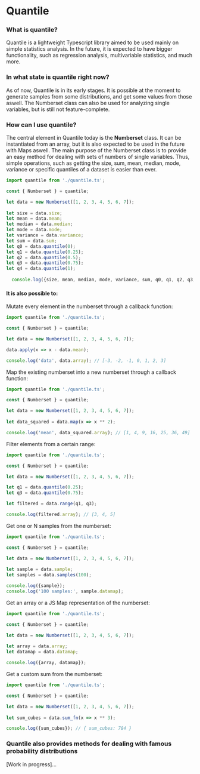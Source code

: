 # Quantile
### What is quantile?
Quantile is a lightweight Typescript library aimed to be used mainly on simple statistics analysis. In the future, it is expected to have bigger functionality, such as regression analysis, multivariable statistics, and much more.

### In what state is quantile right now? 
As of now, Quantile is in its early stages. It is possible at the moment to generate samples from some distributions, and get some values from those aswell. The Numberset class can also be used for analyzing single variables, but is still not feature-complete.

### How can I use quantile?
The central element in Quantile today is the **Numberset** class. It can be instantiated from an array, but it is also expected to be used in the future with Maps aswell. The main purpose of the Numberset class is to provide an easy method for dealing with sets of numbers of single variables. Thus, simple operations, such as getting the size, sum, mean, median, mode, variance or specific quantiles of a dataset is easier than ever. 


```ts
import quantile from './quantile.ts';

const { Numberset } = quantile;

let data = new Numberset([1, 2, 3, 4, 5, 6, 7]);
  
let size = data.size;
let mean = data.mean;
let median = data.median;
let mode = data.mode;
let variance = data.variance;
let sum = data.sum;
let q0 = data.quantile(0);
let q1 = data.quantile(0.25);
let q2 = data.quantile(0.5);
let q3 = data.quantile(0.75);
let q4 = data.quantile(1);
  
  console.log({size, mean, median, mode, variance, sum, q0, q1, q2, q3, q4});
```

#### It is also possible to:

Mutate every element in the numberset through a callback function:
```ts
import quantile from './quantile.ts';

const { Numberset } = quantile;

let data = new Numberset([1, 2, 3, 4, 5, 6, 7]);

data.apply(x => x - data.mean);

console.log('data', data.array); // [-3, -2, -1, 0, 1, 2, 3]
```
Map the existing numberset into a new numberset through a callback function:
```ts
import quantile from './quantile.ts';

const { Numberset } = quantile;

let data = new Numberset([1, 2, 3, 4, 5, 6, 7]);
  
let data_squared = data.map(x => x ** 2);

console.log('mean', data_squared.array); // [1, 4, 9, 16, 25, 36, 49]
```
Filter elements from a certain range:
```ts
import quantile from './quantile.ts';

const { Numberset } = quantile;

let data = new Numberset([1, 2, 3, 4, 5, 6, 7]);

let q1 = data.quantile(0.25);
let q3 = data.quantile(0.75);

let filtered = data.range(q1, q3);

console.log(filtered.array); // [3, 4, 5]
```
Get one or N samples from the numberset:
```ts
import quantile from './quantile.ts';

const { Numberset } = quantile;

let data = new Numberset([1, 2, 3, 4, 5, 6, 7]);
  
let sample = data.sample;
let samples = data.samples(100);

console.log({sample});
console.log('100 samples:', sample.datamap);
```
Get an array or a JS Map representation of the numberset:
```ts
import quantile from './quantile.ts';

const { Numberset } = quantile;

let data = new Numberset([1, 2, 3, 4, 5, 6, 7]);
  
let array = data.array;
let datamap = data.datamap;

console.log({array, datamap});
```
Get a custom sum from the numberset:
```ts
import quantile from './quantile.ts';

const { Numberset } = quantile;

let data = new Numberset([1, 2, 3, 4, 5, 6, 7]);
  
let sum_cubes = data.sum_fn(x => x ** 3);

console.log({sum_cubes}); // { sum_cubes: 784 }
```

### Quantile also provides methods for dealing with famous probability distributions
[Work in progress]...
